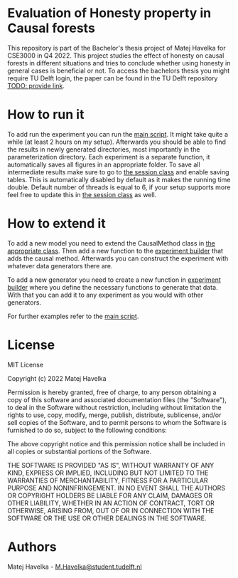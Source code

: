 # Evaluation of Honesty property in Causal forests
This repository is part of the Bachelor's thesis project of Matej Havelka for CSE3000 in Q4 2022. This project studies the effect of honesty 
on causal forests in different situations and tries to conclude whether using honesty in general cases is beneficial or not. 
To access the bachelors thesis you might require TU Delft login, the paper can be found in the TU Delft repository [TODO: provide link]().

# How to run it
To add run the experiment you can run the [main script](sample/main.py). It might take quite a while (at least 2 hours on my setup).
Afterwards you should be able to find the results in newly generated directories, most importantly in the parameterization directory.
Each experiment is a separate function, it automatically saves all figures in an appropriate folder. 
To save all intermediate results make sure to go to [the session class](sample/session.py) and enable saving tables.
This is automatically disabled by default as it makes the running time double.
Default number of threads is equal to 6, if your setup supports more feel free to update this in [the session class](sample/session.py) as well.

# How to extend it
To add a new model you need to extend the CausalMethod class in [the appropriate class](sample/causal_effect_methods.py). Then add a new function to the [experiment builder](sample/experiment.py) that adds the causal method.
Afterwards you can construct the experiment with whatever data generators there are.

To add a new generator you need to create a new function in [experiment builder](sample/experiment.py) where you define the necessary functions to generate that data. With that you can add it to any experiment as you would with other generators.

For further examples refer to the [main script](sample/main.py).

# License

MIT License

Copyright (c) 2022 Matej Havelka

Permission is hereby granted, free of charge, to any person obtaining a copy
of this software and associated documentation files (the "Software"), to deal
in the Software without restriction, including without limitation the rights
to use, copy, modify, merge, publish, distribute, sublicense, and/or sell
copies of the Software, and to permit persons to whom the Software is
furnished to do so, subject to the following conditions:

The above copyright notice and this permission notice shall be included in all
copies or substantial portions of the Software.

THE SOFTWARE IS PROVIDED "AS IS", WITHOUT WARRANTY OF ANY KIND, EXPRESS OR
IMPLIED, INCLUDING BUT NOT LIMITED TO THE WARRANTIES OF MERCHANTABILITY,
FITNESS FOR A PARTICULAR PURPOSE AND NONINFRINGEMENT. IN NO EVENT SHALL THE
AUTHORS OR COPYRIGHT HOLDERS BE LIABLE FOR ANY CLAIM, DAMAGES OR OTHER
LIABILITY, WHETHER IN AN ACTION OF CONTRACT, TORT OR OTHERWISE, ARISING FROM,
OUT OF OR IN CONNECTION WITH THE SOFTWARE OR THE USE OR OTHER DEALINGS IN THE
SOFTWARE.

# Authors
Matej Havelka - M.Havelka@student.tudelft.nl